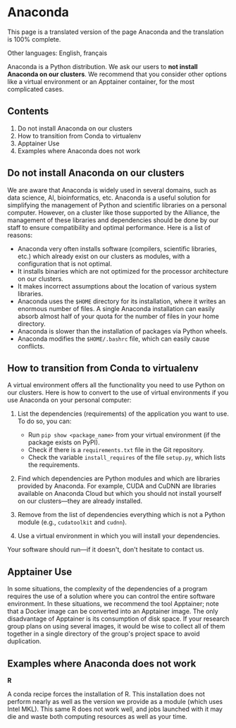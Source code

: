 # Anaconda

This page is a translated version of the page Anaconda and the translation is 100% complete.

Other languages: English, français

Anaconda is a Python distribution. We ask our users to **not install Anaconda on our clusters**. We recommend that you consider other options like a virtual environment or an Apptainer container, for the most complicated cases.

## Contents

1. Do not install Anaconda on our clusters
2. How to transition from Conda to virtualenv
3. Apptainer Use
4. Examples where Anaconda does not work

## Do not install Anaconda on our clusters

We are aware that Anaconda is widely used in several domains, such as data science, AI, bioinformatics, etc. Anaconda is a useful solution for simplifying the management of Python and scientific libraries on a personal computer. However, on a cluster like those supported by the Alliance, the management of these libraries and dependencies should be done by our staff to ensure compatibility and optimal performance. Here is a list of reasons:

* Anaconda very often installs software (compilers, scientific libraries, etc.) which already exist on our clusters as modules, with a configuration that is not optimal.
* It installs binaries which are not optimized for the processor architecture on our clusters.
* It makes incorrect assumptions about the location of various system libraries.
* Anaconda uses the `$HOME` directory for its installation, where it writes an enormous number of files. A single Anaconda installation can easily absorb almost half of your quota for the number of files in your home directory.
* Anaconda is slower than the installation of packages via Python wheels.
* Anaconda modifies the `$HOME/.bashrc` file, which can easily cause conflicts.

## How to transition from Conda to virtualenv

A virtual environment offers all the functionality you need to use Python on our clusters. Here is how to convert to the use of virtual environments if you use Anaconda on your personal computer:

1. List the dependencies (requirements) of the application you want to use. To do so, you can:
    * Run `pip show <package_name>` from your virtual environment (if the package exists on PyPI).
    * Check if there is a `requirements.txt` file in the Git repository.
    * Check the variable `install_requires` of the file `setup.py`, which lists the requirements.

2. Find which dependencies are Python modules and which are libraries provided by Anaconda. For example, CUDA and CuDNN are libraries available on Anaconda Cloud but which you should not install yourself on our clusters—they are already installed.

3. Remove from the list of dependencies everything which is not a Python module (e.g., `cudatoolkit` and `cudnn`).

4. Use a virtual environment in which you will install your dependencies.

Your software should run—if it doesn't, don't hesitate to contact us.

## Apptainer Use

In some situations, the complexity of the dependencies of a program requires the use of a solution where you can control the entire software environment. In these situations, we recommend the tool Apptainer; note that a Docker image can be converted into an Apptainer image. The only disadvantage of Apptainer is its consumption of disk space. If your research group plans on using several images, it would be wise to collect all of them together in a single directory of the group's project space to avoid duplication.

## Examples where Anaconda does not work

**R**

A conda recipe forces the installation of R. This installation does not perform nearly as well as the version we provide as a module (which uses Intel MKL). This same R does not work well, and jobs launched with it may die and waste both computing resources as well as your time.
